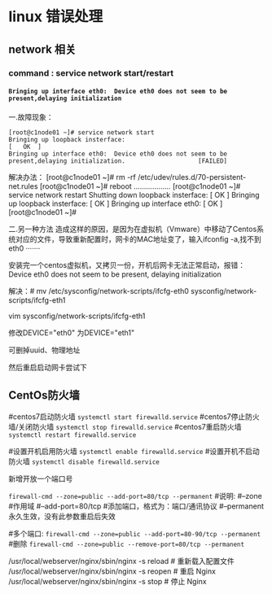 # linux 错误处理

## network 相关

### command : service network start/restart

#### `Bringing up interface eth0:  Device eth0 does not seem to be present,delaying initialization`

一.故障现象：

```shell
[root@c1node01 ~]# service network start
Bringing up loopback insterface:                                                            [   OK  ]
Bringing up interface eth0:  Device eth0 does not seem to be present,delaying initialization.                    [FAILED]
 ```
 
解决办法：
[root@c1node01 ~]# rm -rf /etc/udev/rules.d/70-persistent-net.rules
[root@c1node01 ~]# reboot ………………
[root@c1node01 ~]# service network restart
Shutting down loopback insterface:                                                         [   OK   ]
Bringing up loopback insterface:                                                              [   OK   ]
Bringing up interface eth0:                                                                     [   OK   ]
[root@c1node01 ~]#
 
二.另一种方法
造成这样的原因，是因为在虚拟机（Vmware）中移动了Centos系统对应的文件，导致重新配置时，网卡的MAC地址变了，输入ifconfig -a,找不到eth0
·······
 
安装完一个centos虚拟机，又拷贝一份，开机后网卡无法正常启动，报错：Device eth0 does not seem to be present, 
delaying initialization

解决：# mv /etc/sysconfig/network-scripts/ifcfg-eth0 
sysconfig/network-scripts/ifcfg-eth1

vim 
sysconfig/network-scripts/ifcfg-eth1

修改DEVICE="eth0" 
为DEVICE="eth1"

可删掉uuid、物理地址

然后重启启动网卡尝试下

## CentOs防火墙

#centos7启动防火墙
`systemctl start firewalld.service`
#centos7停止防火墙/关闭防火墙
`systemctl stop firewalld.service`
#centos7重启防火墙
`systemctl restart firewalld.service`
 
 
#设置开机启用防火墙
`systemctl enable firewalld.service`
#设置开机不启动防火墙
`systemctl disable firewalld.service`


新增开放一个端口号

`firewall-cmd --zone=public --add-port=80/tcp --permanent`
#说明:
#–zone #作用域
#–add-port=80/tcp #添加端口，格式为：端口/通讯协议
#–permanent 永久生效，没有此参数重启后失效
 
#多个端口:
`firewall-cmd --zone=public --add-port=80-90/tcp --permanent`
#删除
`firewall-cmd --zone=public --remove-port=80/tcp --permanent`



/usr/local/webserver/nginx/sbin/nginx -s reload            # 重新载入配置文件
/usr/local/webserver/nginx/sbin/nginx -s reopen            # 重启 Nginx
/usr/local/webserver/nginx/sbin/nginx -s stop              # 停止 Nginx